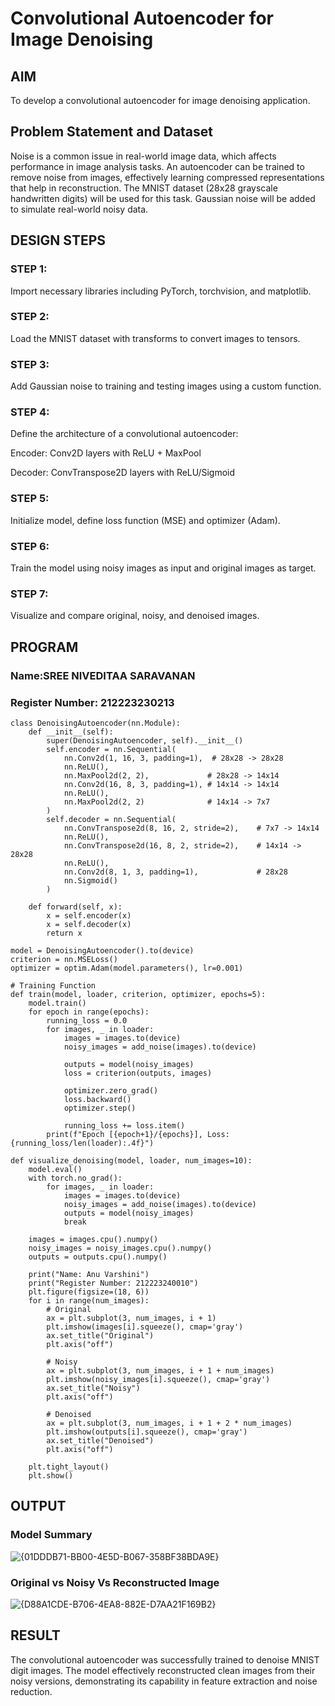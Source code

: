 # Convolutional Autoencoder for Image Denoising

## AIM

To develop a convolutional autoencoder for image denoising application.

## Problem Statement and Dataset
Noise is a common issue in real-world image data, which affects performance in image analysis tasks. An autoencoder can be trained to remove noise from images, effectively learning compressed representations that help in reconstruction. The MNIST dataset (28x28 grayscale handwritten digits) will be used for this task. Gaussian noise will be added to simulate real-world noisy data.

## DESIGN STEPS

### STEP 1:
Import necessary libraries including PyTorch, torchvision, and matplotlib.

### STEP 2:
Load the MNIST dataset with transforms to convert images to tensors.

### STEP 3:
Add Gaussian noise to training and testing images using a custom function.

### STEP 4:
Define the architecture of a convolutional autoencoder:

Encoder: Conv2D layers with ReLU + MaxPool

Decoder: ConvTranspose2D layers with ReLU/Sigmoid

### STEP 5:
Initialize model, define loss function (MSE) and optimizer (Adam).

### STEP 6:
Train the model using noisy images as input and original images as target.

### STEP 7:
Visualize and compare original, noisy, and denoised images.

## PROGRAM
### Name:SREE NIVEDITAA SARAVANAN
### Register Number: 212223230213

```
class DenoisingAutoencoder(nn.Module):
    def __init__(self):
        super(DenoisingAutoencoder, self).__init__()
        self.encoder = nn.Sequential(
            nn.Conv2d(1, 16, 3, padding=1),  # 28x28 -> 28x28
            nn.ReLU(),
            nn.MaxPool2d(2, 2),             # 28x28 -> 14x14
            nn.Conv2d(16, 8, 3, padding=1), # 14x14 -> 14x14
            nn.ReLU(),
            nn.MaxPool2d(2, 2)              # 14x14 -> 7x7
        )
        self.decoder = nn.Sequential(
            nn.ConvTranspose2d(8, 16, 2, stride=2),    # 7x7 -> 14x14
            nn.ReLU(),
            nn.ConvTranspose2d(16, 8, 2, stride=2),    # 14x14 -> 28x28
            nn.ReLU(),
            nn.Conv2d(8, 1, 3, padding=1),             # 28x28
            nn.Sigmoid()
        )

    def forward(self, x):
        x = self.encoder(x)
        x = self.decoder(x)
        return x

model = DenoisingAutoencoder().to(device)
criterion = nn.MSELoss()
optimizer = optim.Adam(model.parameters(), lr=0.001)

# Training Function
def train(model, loader, criterion, optimizer, epochs=5):
    model.train()
    for epoch in range(epochs):
        running_loss = 0.0
        for images, _ in loader:
            images = images.to(device)
            noisy_images = add_noise(images).to(device)

            outputs = model(noisy_images)
            loss = criterion(outputs, images)

            optimizer.zero_grad()
            loss.backward()
            optimizer.step()

            running_loss += loss.item()
        print(f"Epoch [{epoch+1}/{epochs}], Loss: {running_loss/len(loader):.4f}")

def visualize_denoising(model, loader, num_images=10):
    model.eval()
    with torch.no_grad():
        for images, _ in loader:
            images = images.to(device)
            noisy_images = add_noise(images).to(device)
            outputs = model(noisy_images)
            break

    images = images.cpu().numpy()
    noisy_images = noisy_images.cpu().numpy()
    outputs = outputs.cpu().numpy()

    print("Name: Anu Varshini")
    print("Register Number: 212223240010")
    plt.figure(figsize=(18, 6))
    for i in range(num_images):
        # Original
        ax = plt.subplot(3, num_images, i + 1)
        plt.imshow(images[i].squeeze(), cmap='gray')
        ax.set_title("Original")
        plt.axis("off")

        # Noisy
        ax = plt.subplot(3, num_images, i + 1 + num_images)
        plt.imshow(noisy_images[i].squeeze(), cmap='gray')
        ax.set_title("Noisy")
        plt.axis("off")

        # Denoised
        ax = plt.subplot(3, num_images, i + 1 + 2 * num_images)
        plt.imshow(outputs[i].squeeze(), cmap='gray')
        ax.set_title("Denoised")
        plt.axis("off")

    plt.tight_layout()
    plt.show()
```

## OUTPUT

### Model Summary

![{01DDDB71-BB00-4E5D-B067-358BF38BDA9E}](https://github.com/user-attachments/assets/fb89c071-4b1e-4f79-be1d-ea03a2d9da07)


### Original vs Noisy Vs Reconstructed Image

![{D88A1CDE-B706-4EA8-882E-D7AA21F169B2}](https://github.com/user-attachments/assets/e11c5cda-5ed6-4aaf-9afe-d6a7d2a22a69)


## RESULT
The convolutional autoencoder was successfully trained to denoise MNIST digit images. The model effectively reconstructed clean images from their noisy versions, demonstrating its capability in feature extraction and noise reduction.
